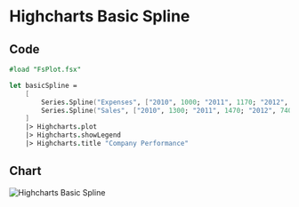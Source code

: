 Highcharts Basic Spline
=======================

Code
----

```fsharp
#load "FsPlot.fsx"

let basicSpline =
    [
        Series.Spline("Expenses", ["2010", 1000; "2011", 1170; "2012", 560; "2013", 1030])
        Series.Spline("Sales", ["2010", 1300; "2011", 1470; "2012", 740; "2013", 1330])
    ]
    |> Highcharts.plot
    |> Highcharts.showLegend
    |> Highcharts.title "Company Performance"
```
Chart
-----

![Highcharts Basic Spline](https://raw.github.com/TahaHachana/FsPlot/master/screenshots/HighchartsBasicSpline.PNG)